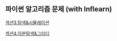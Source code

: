 ## 파이썬 알고리즘 문제 (with Inflearn)


[섹션3.탐색&시뮬레이션](https://github.com/honghyelim/Inflearn_Algorithm/blob/main/sec3.ipynb)


[섹션4.이분탐색&그리디](https://github.com/honghyelim/Inflearn_Algorithm/blob/main/Sec4.ipynb)
